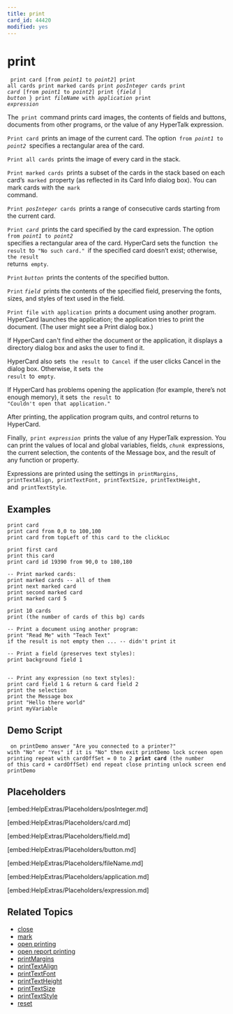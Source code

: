 ```yaml
---
title: print
card_id: 44420
modified: yes
---
```


# print

<code><pre>
print card [from <i>point1</i> to <i>point2</i>]
print all cards
print marked cards
print <i>posInteger</i> cards
print <i>card</i> [from <i>point1</i> to <i>point2</i>]
print {<i>field</i> | <i>button</i> }
print <i>fileName</i> with <i>application</i>
print <i>expression</i>
</pre></code>


The<code> print </code>command prints card images, the contents of fields and buttons, documents from other programs, or the value of any HyperTalk expression.

<code>Print card </code>prints an image of the current card. The option<code> from <i>point1</i> to <i>point2</i> </code>specifies a rectangular area of the card.

<code>Print all cards </code>prints the image of every card in the stack.

<code>Print marked cards </code>prints a subset of the cards in the stack based on each card’s<code> marked </code>property (as reflected in its Card Info dialog box). You can mark cards with the<code> mark </code>command.

<code>Print <i>posInteger</i> cards </code>prints a range of consecutive cards starting from the current card.

<code>Print <i>card</i> </code>prints the card specified by the card expression. The option<code> from <i>point1</i> to <i>point2</i> </code>specifies a rectangular area of the card. HyperCard sets the function<code> the result </code>to<code> "No such card." </code>if the specified card doesn’t exist; otherwise,<code> the result </code>returns<code> empty</code>.

<code>Print</code> <i><code>button</i> </code>prints the contents of the specified button.

<code>Print</code> <i><code>field</i> </code>prints the contents of the specified field, preserving the fonts, sizes, and styles of text used in the field.

<code>Print file with application </code>prints a document using another program. HyperCard launches the application; the application tries to print the document. (The user might see a Print dialog box.)

If HyperCard can't find either the document or the application, it displays a directory dialog box and asks the user to find it.

HyperCard also sets<code> the result </code>to<code> Cancel </code>if the user clicks Cancel in the dialog box. Otherwise, it sets<code> the result </code>to<code> empty</code>.

If HyperCard has problems opening the application (for example, there’s not enough memory), it sets<code> the result </code>to<code> "Couldn't open that application."</code>

After printing, the application program quits, and control returns to HyperCard.

Finally,<code> print <i>expression</i> </code>prints the value of any HyperTalk expression. You can print the values of local and global variables, fields, <i><code>chunk</i> </code>expressions, the current selection, the contents of the Message box, and the result of any function or property.

Expressions are printed using the settings in<code> printMargins, printTextAlign, printTextFont, printTextSize, printTextHeight, </code>and<code> printTextStyle</code>.

## Examples

```
print card
print card from 0,0 to 100,100
print card from topLeft of this card to the clickLoc

print first card
print this card
print card id 19390 from 90,0 to 180,180

-- Print marked cards:
print marked cards -- all of them
print next marked card
print second marked card
print marked card 5

print 10 cards
print (the number of cards of this bg) cards

-- Print a document using another program:
print "Read Me" with "Teach Text"
if the result is not empty then ... -- didn't print it

-- Print a field (preserves text styles):
print background field 1


-- Print any expression (no text styles):
print card field 1 & return & card field 2
print the selection
print the Message box
print "Hello there world"
print myVariable
```

## Demo Script

<code><pre>
on printDemo
  answer "Are you connected to a printer?" with "No" or "Yes"
  if it is "No" then exit printDemo
  lock screen
  open printing
  repeat with cardOffSet = 0 to 2
    <b>print card</b> (the number of this card + cardOffSet)
  end repeat
  close printing
  unlock screen
end printDemo
</pre></code>

## Placeholders

[embed:HelpExtras/Placeholders/posInteger.md]

[embed:HelpExtras/Placeholders/card.md]

[embed:HelpExtras/Placeholders/field.md]

[embed:HelpExtras/Placeholders/button.md]

[embed:HelpExtras/Placeholders/fileName.md]

[embed:HelpExtras/Placeholders/application.md]

[embed:HelpExtras/Placeholders/expression.md]

## Related Topics

* [close](/HyperTalkReference/commands/close)
* [mark](/HyperTalkReference/commands/mark)
* [open printing](/HyperTalkReference/commands/open-printing)
* [open report printing](/HyperTalkReference/commands/open-report-printing)
* [printMargins](/HyperTalkReference/properties/printMargins)
* [printTextAlign](/HyperTalkReference/properties/printTextAlign)
* [printTextFont](/HyperTalkReference/properties/printTextFont)
* [printTextHeight](/HyperTalkReference/properties/printTextHeight)
* [printTextSize](/HyperTalkReference/properties/printTextSize)
* [printTextStyle](/HyperTalkReference/properties/printTextStyle)
* [reset](/HyperTalkReference/commands/reset)
